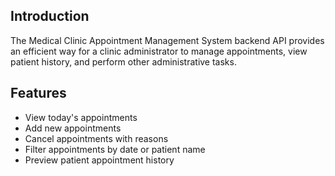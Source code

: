 ## Introduction
The Medical Clinic Appointment Management System backend API provides an efficient way for a clinic administrator to manage appointments, view patient history, and perform other administrative tasks.

## Features
- View today's appointments
- Add new appointments
- Cancel appointments with reasons
- Filter appointments by date or patient name
- Preview patient appointment history
